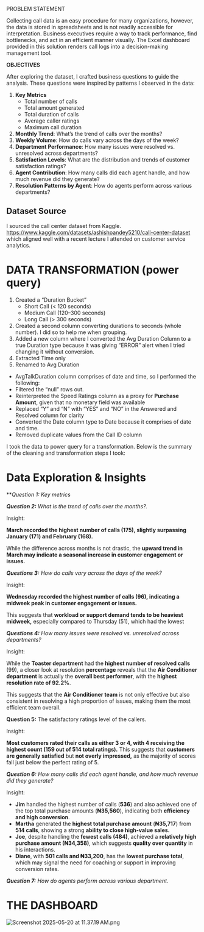 PROBLEM STATEMENT

Collecting call data is an easy procedure for many organizations, however, the data is stored in spreadsheets and is not readily accessible for interpretation. Business executives require a way to track performance, find bottlenecks, and act in an efficient manner visually. The Excel dashboard provided in this solution renders call logs into a decision-making management tool.

**OBJECTIVES**

After exploring the dataset, I crafted business questions to guide the analysis. These questions were inspired by patterns I observed in the data:

1. **Key Metrics**
    - Total number of calls
    - Total amount generated
    - Total duration of calls
    - Average caller ratings
    - Maximum call duration
2. **Monthly Trend**: What’s the trend of calls over the months?
3. **Weekly Volume**: How do calls vary across the days of the week?
4. **Department Performance**: How many issues were resolved vs. unresolved across departments?
5. **Satisfaction Levels**: What are the distribution and trends of customer satisfaction ratings?
6. **Agent Contribution**: How many calls did each agent handle, and how much revenue did they generate?
7. **Resolution Patterns by Agent**: How do agents perform across various departments?

## Dataset Source

I sourced the call center dataset from Kaggle. https://www.kaggle.com/datasets/ashishpandey5210/call-center-dataset which aligned well with a recent lecture I attended on customer service analytics.

# DATA TRANSFORMATION (power query)

1. Created a “Duration Bucket”
    - Short Call (< 120 seconds)
    - Medium Call (120–300 seconds)
    - Long Call (> 300 seconds)
2. Created a second column converting durations to seconds (whole number). I did so to help me when grouping.
3. Added a new column where I converted the Avg Duration Column to a true Duration type because it was giving “ERROR” alert when I tried changing it without conversion.
4. Extracted Time only
5. Renamed to Avg Duration
- AvgTalkDuration column comprises of date and time, so I performed the following:
- Filtered the “null” rows out.
- Reinterpreted the Speed Ratings column as a proxy for **Purchase Amount**, given that no monetary field was available
- Replaced “Y” and “N” with “YES” and “NO” in the Answered and Resolved column for clarity
- Converted the Date column type to Date because it comprises of date and time.
- Removed duplicate values from the Call ID column

I took the data to power query for a transformation. Below is the summary of the cleaning and transformation steps I took:

# Data Exploration & Insights

***Question 1: Key metrics*

***Question 2:** What is the trend of calls over the months?.*  

Insight:

**March recorded the highest number of calls (175), slightly surpassing January (171) and February (168).**

While the difference across months is not drastic, the **upward trend in March may indicate a seasonal increase in customer engagement or issues.**

***Questions 3:** How do calls vary across the days of the week?*

Insight:

**Wednesday recorded the highest number of calls (96), indicating a midweek peak in customer engagement or issues.**

This suggests that **workload or support demand tends to be heaviest midweek,** especially compared to Thursday (51), which had the lowest

***Questions 4:** How many issues were resolved vs. unresolved across departments?*

Insight:

While the **Toaster department** had the **highest number of resolved calls** (99), a closer look at resolution **percentage** reveals that the **Air Conditioner department** is actually the **overall best performer**, with the **highest resolution rate of 92.2%**.

This suggests that the **Air Conditioner team** is not only effective but also consistent in resolving a high proportion of issues, making them the most efficient team overall.

**Question 5:** The satisfactory ratings level of the callers.   

Insight:

**Most customers rated their calls as either 3 or 4, with 4 receiving the highest count (159 out of 514 total ratings).** This suggests that **customers are generally satisfied** but **not overly impressed,** as the majority of scores fall just below the perfect rating of 5.

***Question 6:** How many calls did each agent handle, and how much revenue did they generate?*   

Insight:

- **Jim** handled the highest number of calls (**536**) and also achieved one of the top total purchase amounts (**₦35,560**), indicating both **efficiency and high conversion**.
- **Martha** generated the **highest total purchase amount** (**₦35,717**) from **514 calls**, showing a strong **ability to close high-value sales.**
- **Joe**, despite handling the **fewest calls (484)**, achieved a **relatively high purchase amount (₦34,358)**, which suggests **quality over quantity** in his interactions.
- **Diane**, with **501 calls and ₦33,200**, has the **lowest purchase total**, which may signal the need for coaching or support in improving conversion rates.

***Question 7:** How do agents perform across various department.*


# **THE DASHBOARD**

![Screenshot 2025-05-20 at 11.37.19 AM.png](attachment:c19145cc-b9cb-4fb9-87a2-e7f325610b78:Screenshot_2025-05-20_at_11.37.19_AM.png)
